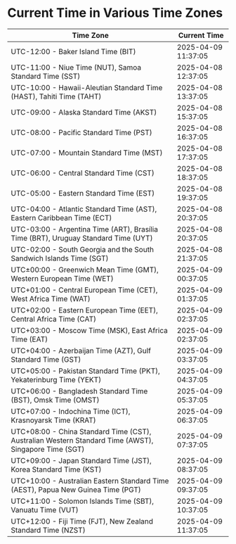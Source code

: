 # Current Time in Various Time Zones

| Time Zone | Current Time |
|-----------|--------------|
| UTC-12:00 - Baker Island Time (BIT) | 2025-04-09 11:37:05 |
| UTC-11:00 - Niue Time (NUT), Samoa Standard Time (SST) | 2025-04-08 12:37:05 |
| UTC-10:00 - Hawaii-Aleutian Standard Time (HAST), Tahiti Time (TAHT) | 2025-04-08 13:37:05 |
| UTC-09:00 - Alaska Standard Time (AKST) | 2025-04-08 15:37:05 |
| UTC-08:00 - Pacific Standard Time (PST) | 2025-04-08 16:37:05 |
| UTC-07:00 - Mountain Standard Time (MST) | 2025-04-08 17:37:05 |
| UTC-06:00 - Central Standard Time (CST) | 2025-04-08 18:37:05 |
| UTC-05:00 - Eastern Standard Time (EST) | 2025-04-08 19:37:05 |
| UTC-04:00 - Atlantic Standard Time (AST), Eastern Caribbean Time (ECT) | 2025-04-08 20:37:05 |
| UTC-03:00 - Argentina Time (ART), Brasília Time (BRT), Uruguay Standard Time (UYT) | 2025-04-08 20:37:05 |
| UTC-02:00 - South Georgia and the South Sandwich Islands Time (SGT) | 2025-04-08 21:37:05 |
| UTC±00:00 - Greenwich Mean Time (GMT), Western European Time (WET) | 2025-04-09 00:37:05 |
| UTC+01:00 - Central European Time (CET), West Africa Time (WAT) | 2025-04-09 01:37:05 |
| UTC+02:00 - Eastern European Time (EET), Central Africa Time (CAT) | 2025-04-09 02:37:05 |
| UTC+03:00 - Moscow Time (MSK), East Africa Time (EAT) | 2025-04-09 02:37:05 |
| UTC+04:00 - Azerbaijan Time (AZT), Gulf Standard Time (GST) | 2025-04-09 03:37:05 |
| UTC+05:00 - Pakistan Standard Time (PKT), Yekaterinburg Time (YEKT) | 2025-04-09 04:37:05 |
| UTC+06:00 - Bangladesh Standard Time (BST), Omsk Time (OMST) | 2025-04-09 05:37:05 |
| UTC+07:00 - Indochina Time (ICT), Krasnoyarsk Time (KRAT) | 2025-04-09 06:37:05 |
| UTC+08:00 - China Standard Time (CST), Australian Western Standard Time (AWST), Singapore Time (SGT) | 2025-04-09 07:37:05 |
| UTC+09:00 - Japan Standard Time (JST), Korea Standard Time (KST) | 2025-04-09 08:37:05 |
| UTC+10:00 - Australian Eastern Standard Time (AEST), Papua New Guinea Time (PGT) | 2025-04-09 09:37:05 |
| UTC+11:00 - Solomon Islands Time (SBT), Vanuatu Time (VUT) | 2025-04-09 10:37:05 |
| UTC+12:00 - Fiji Time (FJT), New Zealand Standard Time (NZST) | 2025-04-09 11:37:05 |
